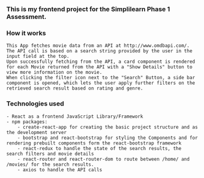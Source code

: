 ### This is my frontend project for the Simplilearn Phase 1 Assessment.

### How it works
    This App fetches movie data from an API at http://www.omdbapi.com/. The API call is based on a search string provided by the user in the input field at the top.
    Upon successfully fetching from the API, a card component is rendered for each Movie returned from the API with a "Show Details" button to view more information on the movie.
    When clicking the filter icon next to the "Search" Button, a side bar component is opened, which lets the user apply further filters on the retrieved search result based on rating and genre.

### Technologies used
    - React as a frontend JavaScript Library/Framework
    - npm packages:
        - create-react-app for creating the basic project structure and as the development server
        - bootstrap and react-bootstrap for styling the Components and for rendering prebuilt components form the react-bootstrap framework
        - react-redux to handle the state of the search results, the search filters and movie details
        - react-router and react-router-dom to route between /home/ and /movies/ for the search results.
        - axios to handle the API calls